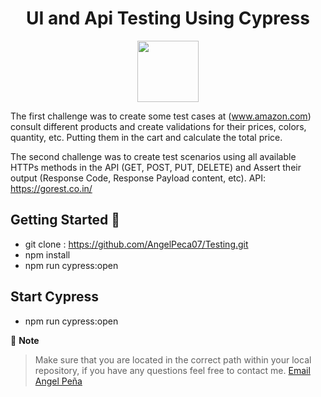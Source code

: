 <h1 align="center">UI and Api Testing Using Cypress</h1>
 <p align="center">
 <img height="98px" src="https://www.gartner.com/imagesrv/peer-insights/vendors/logos/cypress.jpg" />
 </p>

The first challenge was to create some test cases at (www.amazon.com) consult different products and create validations for their prices, colors, quantity, etc. Putting them in the cart and calculate the total price.

The second challenge was to create test scenarios using all available HTTPs methods in the API (GET, POST, PUT, DELETE) and Assert their output (Response Code, Response Payload content, etc). API: https://gorest.co.in/

## Getting Started 🚀

- git clone : https://github.com/AngelPeca07/Testing.git
- npm install
- npm run cypress:open

## Start Cypress 
- npm run cypress:open 

🚩 **Note**
>
> Make sure that you are located in the correct path within your local repository, if you have any questions feel free to contact me. [Email Angel Peña ](mailto:jose.angpc@gmail.com)
